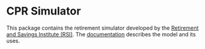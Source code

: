# CPR Simulator

This package contains the retirement simulator developed by the [Retirement and Savings Institute (RSI)](http://ire.hec.ca/en/). The [documentation](https://rsi-models.github.io/CPR/en) describes the model and its uses.
